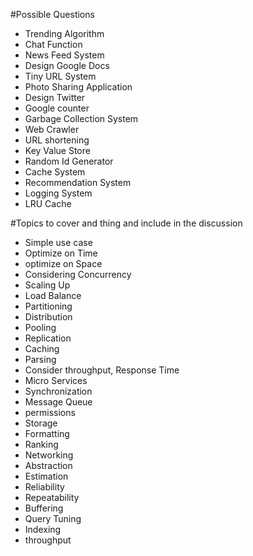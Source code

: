 #Possible Questions

* Trending Algorithm
* Chat Function
* News Feed System
* Design Google Docs
* Tiny URL System
* Photo Sharing Application
* Design Twitter
* Google counter
* Garbage Collection System
* Web Crawler
* URL shortening
* Key Value Store
* Random Id Generator
* Cache System
* Recommendation System
* Logging System
* LRU Cache

#Topics to cover and thing and include in the discussion

* Simple use case
* Optimize on Time
* optimize on Space
* Considering Concurrency
* Scaling Up
* Load Balance
* Partitioning
* Distribution
* Pooling
* Replication
* Caching
* Parsing
* Consider throughput, Response Time
* Micro Services
* Synchronization
* Message Queue
* permissions
* Storage
* Formatting
* Ranking
* Networking
* Abstraction
* Estimation
* Reliability
* Repeatability
* Buffering
* Query Tuning
* Indexing
* throughput
